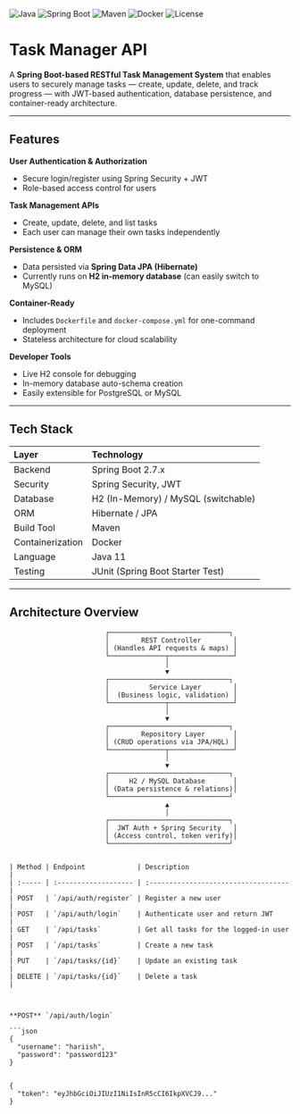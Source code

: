 ![Java](https://img.shields.io/badge/Java-11-orange?logo=openjdk)
![Spring Boot](https://img.shields.io/badge/Spring%20Boot-2.7-brightgreen?logo=springboot)
![Maven](https://img.shields.io/badge/Maven-Build-red?logo=apachemaven)
![Docker](https://img.shields.io/badge/Docker-Ready-blue?logo=docker)
![License](https://img.shields.io/badge/License-MIT-lightgrey)

# Task Manager API

A **Spring Boot-based RESTful Task Management System** that enables users to securely manage tasks — create, update, delete, and track progress — with JWT-based authentication, database persistence, and container-ready architecture.

---

## Features

**User Authentication & Authorization**
- Secure login/register using Spring Security + JWT  
- Role-based access control for users  

**Task Management APIs**  
- Create, update, delete, and list tasks  
- Each user can manage their own tasks independently  

**Persistence & ORM**  
- Data persisted via **Spring Data JPA (Hibernate)**  
- Currently runs on **H2 in-memory database** (can easily switch to MySQL)  

**Container-Ready**  
- Includes `Dockerfile` and `docker-compose.yml` for one-command deployment  
- Stateless architecture for cloud scalability  

**Developer Tools**  
- Live H2 console for debugging  
- In-memory database auto-schema creation  
- Easily extensible for PostgreSQL or MySQL  

---

## Tech Stack

| Layer | Technology |
|:------|:------------|
| Backend | Spring Boot 2.7.x |
| Security | Spring Security, JWT |
| Database | H2 (In-Memory) / MySQL (switchable) |
| ORM | Hibernate / JPA |
| Build Tool | Maven |
| Containerization | Docker |
| Language | Java 11 |
| Testing | JUnit (Spring Boot Starter Test) |

---

## Architecture Overview

```text
                        ┌──────────────────────────────┐
                        │        REST Controller        │
                        │ (Handles API requests & maps) │
                        └──────────────┬────────────────┘
                                       │
                                       ▼
                        ┌──────────────────────────────┐
                        │          Service Layer        │
                        │  (Business logic, validation) │
                        └──────────────┬────────────────┘
                                       │
                                       ▼
                        ┌──────────────────────────────┐
                        │        Repository Layer       │
                        │ (CRUD operations via JPA/HQL) │
                        └──────────────┬────────────────┘
                                       │
                                       ▼
                        ┌──────────────────────────────┐
                        │     H2 / MySQL Database       │
                        │ (Data persistence & relations)│
                        └──────────────────────────────┘
                                       ▲
                                       │
                        ┌──────────────────────────────┐
                        │  JWT Auth + Spring Security   │
                        │ (Access control, token verify)│
                        └──────────────────────────────┘


| Method | Endpoint             | Description                          |
| :----- | :------------------- | :----------------------------------- |
| POST   | `/api/auth/register` | Register a new user                  |
| POST   | `/api/auth/login`    | Authenticate user and return JWT     |
| GET    | `/api/tasks`         | Get all tasks for the logged-in user |
| POST   | `/api/tasks`         | Create a new task                    |
| PUT    | `/api/tasks/{id}`    | Update an existing task              |
| DELETE | `/api/tasks/{id}`    | Delete a task                        |



**POST** `/api/auth/login`

```json
{
  "username": "hariish",
  "password": "password123"
}


{
  "token": "eyJhbGciOiJIUzI1NiIsInR5cCI6IkpXVCJ9..."
}
